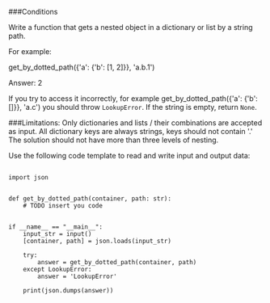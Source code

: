 ###Conditions

Write a function that gets a nested object in a dictionary or list by a string path.

For example:

get_by_dotted_path({'a': {'b': [1, 2]}}, 'a.b.1')

Answer:
2

If you try to access it incorrectly, for example
get_by_dotted_path({'a': {'b': []}}, 'a.c')
you should throw `LookupError`.
If the string is empty, return `None`.

###Limitations:
Only dictionaries and lists / their combinations are accepted as input.
All dictionary keys are always strings, keys should not contain '.'
The solution should not have more than three levels of nesting.

Use the following code template to read and write input and output data:
```

import json


def get_by_dotted_path(container, path: str):
    # TODO insert you code


if __name__ == "__main__":
    input_str = input()
    [container, path] = json.loads(input_str)

    try:
        answer = get_by_dotted_path(container, path)
    except LookupError:
        answer = 'LookupError'

    print(json.dumps(answer))

```